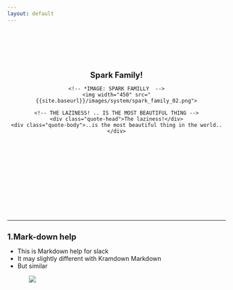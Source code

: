 ```yaml
---
layout: default
---
```

<style>

.quote-head  {
  margin-top: 15px;
  font-family: $helveticaNeue;
  font-size: 24px;
  color: $darkerGray;
  font-weight: bold;
}  

.quote-body  {
  margin-top: 0px;
  font-family: $helveticaNeue;
  font-size: 12px;
  color: $lightGray;
}  

</style>



<!-- from here the content : The Quotes -->
<br><br><br><br>
  <div align="center">
    <H1 style="font-size: 1.3em;">Spark Family!</H1>

    <!-- *IMAGE: SPARK FAMILLY  -->
    <img width="450" src="{{site.baseurl}}/images/system/spark_family_02.png">

    <!-- THE LAZINESS! .. IS THE MOST BEAUTIFUL THING -->
    <div class="quote-head">The laziness!</div>
    <div class="quote-body">..is the most beautiful thing in the world..</div>
  </div>
<br><br><br><br><br><br><br><br><br><br>



<!-- MARKDOWN HELP (TABLE!) -->
<hr>
<h1 style="font-size: 1.3em;"> 1.Mark-down help </h1>

<ul>
  <li> This is Markdown help for slack </li>
  <li> It may slightly different with Kramdown Markdown </li>
  <li> But similar </li>
</ul>

<img width="" style="padding: 0px 0px 0px 50px" src="{{site.baseurl}}/images/system/markdown_help.png">
